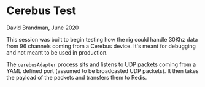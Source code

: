 # Cerebus Test

David Brandman, June 2020

This session was built to begin testing how the rig could handle 30Khz data from 96 channels coming from a Cerebus device. It's meant for debugging and not meant to be used in production.

The `cerebusAdapter` process sits and listens to UDP packets coming from a YAML defined port (assumed to be broadcasted UDP packets). It then takes the payload of the packets and transfers them to Redis.


